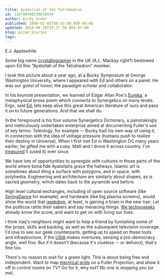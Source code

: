 ```yaml
---
title: Ayatollah of the Tetrahedron
id: 110740760138830434
author: Kirby Urner
published: 2005-02-03T08:42:00.000-08:00
updated: 2016-08-10T19:37:58.850-07:00
blog: bizmo_diaries
tags: 
---
```


[](http://photos1.blogger.com/img/254/1836/640/edapple2.jpg)
E.J. Applewhite

Some big name [crystallographer](http://www.4dsolutions.net/synergetica/synergetica4.html) in the UK (A.L. Mackay right?) bestowed upon Ed this "Ayatollah of the Tetrahedron" moniker.

I took this picture about a year ago, at a Bucky Symposium at George Washington University, where I appeared with Ed and others on a panel. He was our guest of honor, the paradigm scholar and collaborator.

In his keynote presentation, we learned of Edgar Allan Poe's [Eureka](http://xroads.virginia.edu/~HYPER/poe/eureka.html), a metaphysical prose poem which connects to Synergetics on many levels. Ergo, said [Ed](http://www.washingtonpost.com/wp-dyn/articles/A24912-2005Feb14.html), lets keep alive this great American literature of ours and pass it on to future generations. And that we shall do.

In the foreground is his four volume Synergetics Dictionary, a painstakingly and meticulously undertaken enterprise aimed at documenting Fuller's use of key terms. Teleology, for example -- Bucky had his own way of using it, in connection with the idea of voltage pressure (humans push to realize their destiny in Universe). When I first met Ed in Washington DC many years earlier, he gifted me with a copy. Matt and I drove it across country. I've [treasured](http://worldgame.blogspot.com/2005/01/national-treasure-movie-review.html) it (used it) ever since.

We have lots of opportunities to synergize with cultures in those parts of the world where bona fide Ayatollahs grace the hallways. Islamic art is sometimes about tiling a surface with polygons, and in space, with polyhedra. Engineering and architecture are similarly about shapes, as is sacred geometry, which dates back to the pyramids and before.

High level cultural exchanges, including of open source software (like [SpringDance](http://worldgame.blogspot.com/2004/11/canadian-tech-springdance.html) for example), and hardware (like big plasma screens), would show the world that [geekdom](http://vw.indiana.edu/envision05/), at least, is gaining a brain in the new Iran. Let the politicos rattle their sabers and say menacing things. [We technogeeks](http://www.4dsolutions.net/mycartoons/cartoon2.html) already know the score, and want to get on with living our lives.

I think Iraq's neighbors might want to help a friend by furnishing some of the props, skills and backing, as well as the subsequent television coverage. I'd love to see our geek counterparts, getting up to speed on these tools and infrastructure. If the [USIA](http://dosfan.lib.uic.edu/usia/) makes overtures, sensing a pro-democracy angle, well fine. But if it doesn't (because it's clueless -- or defunct), that's fine too.

There's no reason to wait for a green light. This is about being free and independent. Want to map [electrical grids](http://www.geni.org/globalenergy/library/buckminster_fuller/index.shtml) on a Fuller Projection, and show it off in control rooms on TV? Go for it, why not? No one is stopping you (or me).